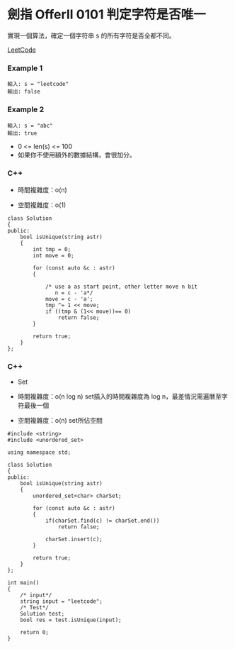 # 劍指 OfferII 0101 判定字符是否唯一

實現一個算法，確定一個字符串 s 的所有字符是否全都不同。


[LeetCode](https://leetcode-cn.com/problems/is-unique-lcci/)

### Example 1
```
輸入: s = "leetcode"
輸出: false 
```

### Example 2
```
輸入: s = "abc"
輸出: true
```

* 0 <= len(s) <= 100
* 如果你不使用額外的數據結構，會很加分。

### C++

* 時間複雜度：o(n) 

* 空間複雜度：o(1) 

```
class Solution
{
public:
    bool isUnique(string astr)
    {
        int tmp = 0;
        int move = 0;

        for (const auto &c : astr)
        {
            
            /* use a as start point, other letter move n bit
               n = c - 'a*/
            move = c - 'a';
            tmp ^= 1 << move;
            if ((tmp & (1<< move))== 0)
                return false;
        }

        return true;
    }
};
```

### C++
* Set

* 時間複雜度：o(n log n) set插入的時間複雜度為 log n，最差情況需遍曆至字符最後一個

* 空間複雜度：o(n) set所佔空間

```
#include <string>
#include <unordered_set>

using namespace std;

class Solution
{
public:
    bool isUnique(string astr)
    {
        unordered_set<char> charSet;

        for (const auto &c : astr)
        {
            if(charSet.find(c) != charSet.end())
                return false;
            
            charSet.insert(c);
        }

        return true;
    }
};

int main()
{
    /* input*/
    string input = "leetcode";
    /* Test*/
    Solution test;
    bool res = test.isUnique(input);

    return 0;
}
```
